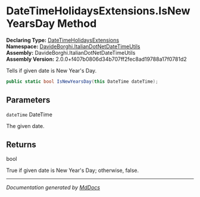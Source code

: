 ﻿<!--  
  <auto-generated>   
    The contents of this file were generated by a tool.  
    Changes to this file may be list if the file is regenerated  
  </auto-generated>   
-->

# DateTimeHolidaysExtensions.IsNewYearsDay Method

**Declaring Type:** [DateTimeHolidaysExtensions](../index.md)  
**Namespace:** [DavideBorghi.ItalianDotNetDateTimeUtils](../../index.md)  
**Assembly:** DavideBorghi.ItalianDotNetDateTimeUtils  
**Assembly Version:** 2.0.0+f407b0806d34b707ff2fec8ad19788a17f0781d2

Tells if given date is New Year's Day.

```csharp
public static bool IsNewYearsDay(this DateTime dateTime);
```

## Parameters

`dateTime`  DateTime

The given date.

## Returns

bool

True if given date is New Year's Day; otherwise, false.

___

*Documentation generated by [MdDocs](https://github.com/ap0llo/mddocs)*
